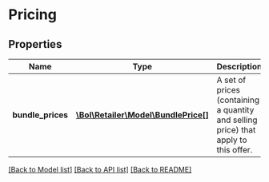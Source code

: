 # Pricing

## Properties
Name | Type | Description | Notes
------------ | ------------- | ------------- | -------------
**bundle_prices** | [**\Bol\Retailer\Model\BundlePrice[]**](BundlePrice.md) | A set of prices (containing a quantity and selling price) that apply to this offer. | 

[[Back to Model list]](../../README.md#documentation-for-models) [[Back to API list]](../../README.md#documentation-for-api-endpoints) [[Back to README]](../../README.md)


